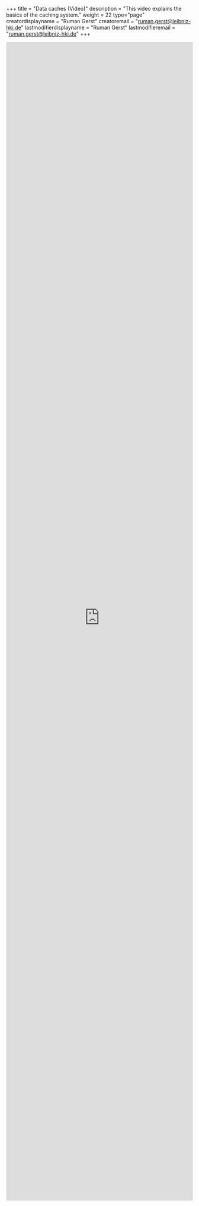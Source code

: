 +++
title = "Data caches (Video)"
description = "This video explains the basics of the caching system."
weight = 22
type="page"
creatordisplayname = "Ruman Gerst"
creatoremail = "ruman.gerst@leibniz-hki.de"
lastmodifierdisplayname = "Ruman Gerst"
lastmodifieremail = "ruman.gerst@leibniz-hki.de"
+++

<iframe width="100%" height="80%" src="https://www.youtube-nocookie.com/embed/6hcun8cx1Nk" frameborder="0" allow="autoplay; encrypted-media; picture-in-picture" allowfullscreen></iframe>
